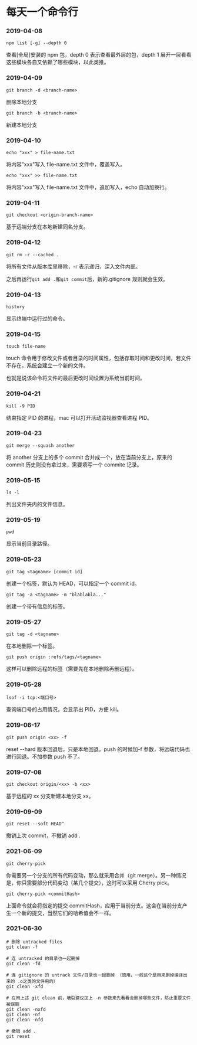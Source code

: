 # 每天一个命令行

### 2019-04-08

```shell
npm list [-g] --depth 0
```

查看[全局]安装的 npm 包，depth 0 表示查看最外层的包，depth 1 展开一层看看这些模块各自又依赖了哪些模块，以此类推。

### 2019-04-09

```shell
git branch -d <branch-name>
```

删除本地分支

```shell
git branch -b <branch-name>
```

新建本地分支

### 2019-04-10

```shell
echo "xxx" > file-name.txt
```

将内容"xxx"写入 file-name.txt 文件中，覆盖写入。

```shell
echo "xxx" >> file-name.txt
```

将内容"xxx"写入 file-name.txt 文件中，追加写入，echo 自动加换行。

### 2019-04-11

```shell
git checkout <origin-branch-name>
```

基于远端分支在本地新建同名分支。

### 2019-04-12

```shell
git rm -r --cached .
```

将所有文件从版本库里移除，-r 表示递归，深入文件内部。

之后再运行`git add .`和`git commit`后，新的.gitignore 规则就会生效。

### 2019-04-13

```shell
history
```

显示终端中运行过的命令。

### 2019-04-15

```shell
touch file-name
```

touch 命令用于修改文件或者目录的时间属性，包括存取时间和更改时间，若文件不存在，系统会建立一个新的文件。

也就是说该命令将文件的最后更改时间设置为系统当前时间。

### 2019-04-21

```shell
kill -9 PID
```

结束指定 PID 的进程，mac 可以打开活动监视器查看进程 PID。

### 2019-04-23

```shell
git merge --squash another
```

将 another 分支上的多个 commit 合并成一个，放在当前分支上，原来的 commit 历史则没有拿过来，需要填写一个 commite 记录。

### 2019-05-15

```shell
ls -l
```

列出文件夹内的文件信息。

### 2019-05-19

```shell
pwd
```

显示当前目录路径。

### 2019-05-23

```shell
git tag <tagname> [commit id]
```

创建一个标签，默认为 HEAD，可以指定一个 commit id。

```shell
git tag -a <tagname> -m "blablabla..."
```

创建一个带有信息的标签。

### 2019-05-27

```shell
git tag -d <tagname>
```

在本地删除一个标签。

```shell
git push origin :refs/tags/<tagname>
```

这样可以删除远程的标签（需要先在本地删除再删远程）。

### 2019-05-28

```shell
lsof -i tcp:<端口号>
```

查询端口号的占用情况，会显示出 PID，方便 kill。

### 2019-06-17

```shell
git push origin <xx> -f
```

reset --hard 版本回退后，只是本地回退。push 的时候加-f 参数，将远端代码也进行回退。不加参数 push 不了。

### 2019-07-08

```shell
git checkout origin/<xx> -b <xx>
```

基于远程的 xx 分支新建本地分支 xx。

### 2019-09-09

```shell
git reset --soft HEAD^
```

撤销上次 commit，不撤销 add .

### 2021-06-09

```shell
git cherry-pick
```

你需要另一个分支的所有代码变动，那么就采用合并（git merge）。另一种情况是，你只需要部分代码变动（某几个提交），这时可以采用 Cherry pick。

```shell
git cherry-pick <commitHash>
```

上面命令就会将指定的提交 commitHash，应用于当前分支。这会在当前分支产生一个新的提交，当然它们的哈希值会不一样。

### 2021-06-30

```shell
# 删除 untracked files
git clean -f

# 连 untracked 的目录也一起删掉
git clean -fd

# 连 gitignore 的 untrack 文件/目录也一起删掉 （慎用，一般这个是用来删掉编译出来的 .o之类的文件用的）
git clean -xfd

# 在用上述 git clean 前，墙裂建议加上 -n 参数来先看看会删掉哪些文件，防止重要文件被误删
git clean -nxfd
git clean -nf
git clean -nfd

# 撤销 add .
git reset
```
